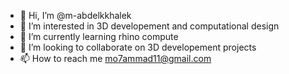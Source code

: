 - 👋 Hi, I’m @m-abdelkkhalek
- 👀 I’m interested in 3D developement and computational design
- 🌱 I’m currently learning rhino compute
- 💞️ I’m looking to collaborate on 3D developement projects
- 📫 How to reach me mo7ammad11@gmail.com

<!---
m-abdelkkhalek/m-abdelkkhalek is a ✨ special ✨ repository because its `README.md` (this file) appears on your GitHub profile.
You can click the Preview link to take a look at your changes.
--->
